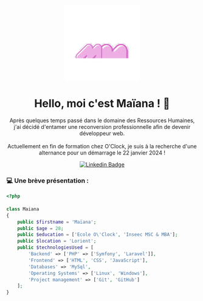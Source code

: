 <div align="center">
  <img src="mm.gif" alt="GIF Maïana" width="200"/>
  <h1>Hello, moi c'est Maïana ! 👋</h1>
</div>

<p align="center">Après quelques temps passé dans le domaine des Ressources Humaines, j'ai décidé d'entamer une reconversion professionnelle afin de devenir développeur web. <br><br>Actuellement en fin de formation chez O'Clock, je suis à la recherche d'une alternance pour un démarrage le 22 janvier 2024 !</p> 

<div align="center">

  [![Linkedin Badge](https://img.shields.io/badge/-MaianaMiramon-blue?style=flat-square&logo=Linkedin&logoColor=white&link=https://www.linkedin.com/in/maiana-miramon/)](https://www.linkedin.com/in/maiana-miramon)
</div>

### 💻 Une brève présentation :

```php
<?php

class Maiana 
{
    public $firstname = 'Maïana';
    public $age = 28;
    public $education = ['Ecole O\'Clock', 'Inseec MSC & MBA'];
    public $location = 'Lorient';
    public $technologiesUsed = [
        'Backend' => ['PHP' => ['Symfony', 'Laravel']],
        'Frontend' => ['HTML', 'CSS', 'JavaScript'],
        'Databases' => 'MySql',
        'Operating Systems' => ['Linux', 'Windows'],
        'Project management' => ['Git', 'GitHub']
    ];
}
```